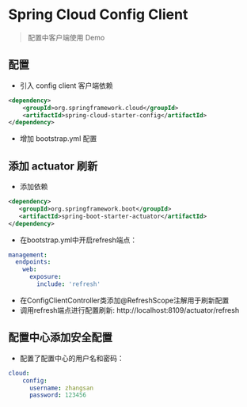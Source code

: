 # Spring Cloud Config Client 
> 配置中客户端使用 Demo 

## 配置
- 引入 config client 客户端依赖
```xml
<dependency>
    <groupId>org.springframework.cloud</groupId>
    <artifactId>spring-cloud-starter-config</artifactId>
</dependency>
```
- 增加 bootstrap.yml 配置

## 添加 actuator 刷新
- 添加依赖
```xml
<dependency>
   <groupId>org.springframework.boot</groupId>
   <artifactId>spring-boot-starter-actuator</artifactId>
</dependency>
```
- 在bootstrap.yml中开启refresh端点：
```yml
management:
  endpoints:
    web:
      exposure:
        include: 'refresh'
```
- 在ConfigClientController类添加@RefreshScope注解用于刷新配置
- 调用refresh端点进行配置刷新: http://localhost:8109/actuator/refresh

## 配置中心添加安全配置
- 配置了配置中心的用户名和密码：
```yml
cloud:
    config:
      username: zhangsan
      password: 123456
```